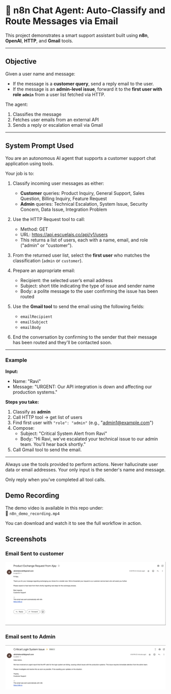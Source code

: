 # 🤖 n8n Chat Agent: Auto-Classify and Route Messages via Email

This project demonstrates a smart support assistant built using **n8n**, **OpenAI**, **HTTP**, and **Gmail** tools.

---

## Objective

Given a user name and message:

- If the message is a **customer query**, send a reply email to the user.
- If the message is an **admin-level issue**, forward it to the **first user with role `admin`** from a user list fetched via HTTP.

The agent:
1. Classifies the message
2. Fetches user emails from an external API
3. Sends a reply or escalation email via Gmail

---

## System Prompt Used

You are an autonomous AI agent that supports a customer support chat application using tools.

Your job is to:
1. Classify incoming user messages as either:
   - **Customer** queries: Product Inquiry, General Support, Sales Question, Billing Inquiry, Feature Request
   - **Admin** queries: Technical Escalation, System Issue, Security Concern, Data Issue, Integration Problem

2. Use the HTTP Request tool to call:
   - Method: GET
   - URL: https://api.escuelajs.co/api/v1/users
   - This returns a list of users, each with a name, email, and role ("admin" or "customer").

3. From the returned user list, select the **first user** who matches the classification (`admin` or `customer`).

4. Prepare an appropriate email:
   - Recipient: the selected user’s email address
   - Subject: short title indicating the type of issue and sender name
   - Body: a polite message to the user confirming the issue has been routed

5. Use the **Gmail tool** to send the email using the following fields:
   - `emailRecipient`
   - `emailSubject`
   - `emailBody`

6. End the conversation by confirming to the sender that their message has been routed and they'll be contacted soon.

---

### Example
**Input:**
- Name: "Ravi"
- Message: "URGENT: Our API integration is down and affecting our production systems."

**Steps you take:**
1. Classify as **admin**
2. Call HTTP tool → get list of users
3. Find first user with `"role": "admin"` (e.g., "admin1@example.com")
4. Compose:
   - Subject: "Critical System Alert from Ravi"
   - Body: "Hi Ravi, we've escalated your technical issue to our admin team. You'll hear back shortly."
5. Call Gmail tool to send the email.

---

Always use the tools provided to perform actions. Never hallucinate user data or email addresses. Your only input is the sender's name and message.

Only reply when you've completed all tool calls.

## Demo Recording

The demo video is available in this repo under:  
📁 `n8n_demo_recording.mp4`

You can download and watch it to see the full workflow in action.


## Screenshots

### Email Sent to customer  
<img src="https://github.com/Abishek-bala/n8n-chat-agent-routing/blob/main/customer_email_reply.png" width="600" />

### Email sent to Admin  
<img src="https://github.com/Abishek-bala/n8n-chat-agent-routing/blob/main/admin_email_reply.png" width="600" />
